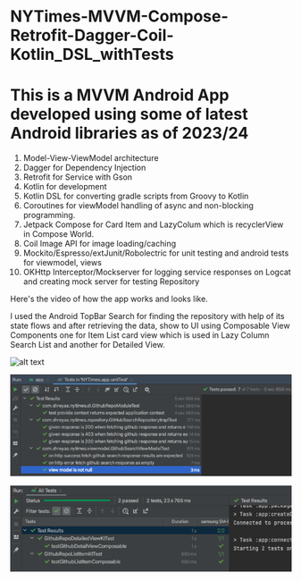 # NYTimes-MVVM-Compose-Retrofit-Dagger-Coil-Kotlin_DSL_withTests

# This is a MVVM Android App developed using some of latest Android libraries as of 2023/24

1. Model-View-ViewModel architecture
2. Dagger for Dependency Injection
3. Retrofit for Service with Gson
4. Kotlin for development
5. Kotlin DSL for converting gradle scripts from Groovy to Kotlin
6. Coroutines for viewModel handling of async and non-blocking programming.
7. Jetpack Compose for Card Item and LazyColum which is recyclerView in Compose World.
8. Coil Image API for image loading/caching
9. Mockito/Espresso/extJunit/Robolectric for unit testing and android tests for viewmodel, views
10. OKHttp Interceptor/Mockserver for logging service responses on Logcat and creating mock server
    for testing Repository

Here's the video of how the app works and looks like.

I used the Android TopBar Search for finding the repository with help of
its state flows and after retrieving the data, show to UI using Composable
View Components one for Item List card view which is used in Lazy Column Search List and another for
Detailed View.

![alt text](images/GitHubRepo_List.gif)

![alt text](images/UnitTestRuns.png)

![alt text](images/ComposableTestRun.png)


